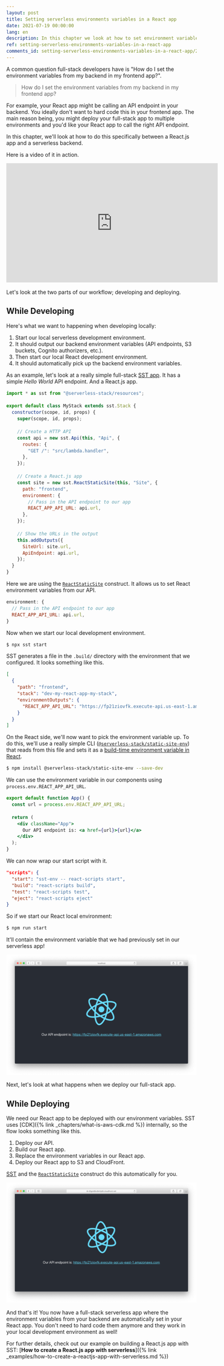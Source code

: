 ```yaml
---
layout: post
title: Setting serverless environments variables in a React app
date: 2021-07-19 00:00:00
lang: en
description: In this chapter we look at how to set environment variables from your serverless app in your React.js app. By setting them automatically with the ReactStaticSite construct, you won't need to hard code them in your frontend.
ref: setting-serverless-environments-variables-in-a-react-app
comments_id: setting-serverless-environments-variables-in-a-react-app/2430
---
```


A common question full-stack developers have is "How do I set the environment variables from my backend in my frontend app?".

> How do I set the environment variables from my backend in my frontend app?

For example, your React app might be calling an API endpoint in your backend. You ideally don't want to hard code this in your frontend app. The main reason being, you might deploy your full-stack app to multiple environments and you'd like your React app to call the right API endpoint.

In this chapter, we'll look at how to do this specifically between a React.js app and a serverless backend.

Here is a video of it in action.

<div class="video-wrapper">
  <iframe width="560" height="315" src="https://www.youtube.com/embed/58Ga_Z25Q6A" frameborder="0" allow="accelerometer; autoplay; clipboard-write; encrypted-media; gyroscope; picture-in-picture" allowfullscreen></iframe>
</div>

Let's look at the two parts of our workflow; developing and deploying.

## While Developing

Here's what we want to happening when developing locally:

1. Start our local serverless development environment.
2. It should output our backend environment variables (API endpoints, S3 buckets, Cognito authorizers, etc.).
3. Then start our local React development environment.
4. It should automatically pick up the backend environment variables.

As an example, let's look at a really simple full-stack [SST app](/). It has a simple _Hello World_ API endpoint. And a React.js app.

``` js
import * as sst from "@serverless-stack/resources";

export default class MyStack extends sst.Stack {
  constructor(scope, id, props) {
    super(scope, id, props);

    // Create a HTTP API
    const api = new sst.Api(this, "Api", {
      routes: {
        "GET /": "src/lambda.handler",
      },
    });

    // Create a React.js app
    const site = new sst.ReactStaticSite(this, "Site", {
      path: "frontend",
      environment: {
        // Pass in the API endpoint to our app
        REACT_APP_API_URL: api.url,
      },
    });

    // Show the URLs in the output
    this.addOutputs({
      SiteUrl: site.url,
      ApiEndpoint: api.url,
    });
  }
}
```

Here we are using the [`ReactStaticSite`](https://docs.serverless-stack.com/constructs/ReactStaticSite) construct. It allows us to set React environment variables from our API.

``` js
environment: {
  // Pass in the API endpoint to our app
  REACT_APP_API_URL: api.url,
}
```

Now when we start our local development environment.

``` bash
$ npx sst start
```

SST generates a file in the `.build/` directory with the environment that we configured. It looks something like this.

```json
[
  {
    "path": "frontend",
    "stack": "dev-my-react-app-my-stack",
    "environmentOutputs": {
      "REACT_APP_API_URL": "https://fp21ziovfk.execute-api.us-east-1.amazonaws.com"
    }
  }
]
```

On the React side, we'll now want to pick the environment variable up. To do this, we'll use a really simple CLI ([`@serverless-stack/static-site-env`](https://www.npmjs.com/package/@serverless-stack/static-site-env)) that reads from this file and sets it as a [build-time environment variable in React](https://create-react-app.dev/docs/adding-custom-environment-variables/).

``` bash
$ npm install @serverless-stack/static-site-env --save-dev
```

We can use the environment variable in our components using `process.env.REACT_APP_API_URL`.

``` jsx
export default function App() {
  const url = process.env.REACT_APP_API_URL;

  return (
    <div className="App">
      Our API endpoint is: <a href={url}>{url}</a>
    </div>
  );
}
```

We can now wrap our start script with it.

``` json
"scripts": {
  "start": "sst-env -- react-scripts start",
  "build": "react-scripts build",
  "test": "react-scripts test",
  "eject": "react-scripts eject"
}
```

So if we start our React local environment:

``` bash
$ npm run start
```

It'll contain the environment variable that we had previously set in our serverless app!

![Serverless environment variable set in React](/assets/extra-credit/serverless-environment-variable-set-in-react.png)

Next, let's look at what happens when we deploy our full-stack app.

## While Deploying

We need our React app to be deployed with our environment variables. SST uses [CDK]({% link _chapters/what-is-aws-cdk.md %}) internally, so the flow looks something like this.

1. Deploy our API.
2. Build our React app.
3. Replace the environment variables in our React app.
4. Deploy our React app to S3 and CloudFront.

[SST](/) and the [`ReactStaticSite`](https://docs.serverless-stack.com/constructs/ReactStaticSite) construct do this automatically for you.

![Serverless environment variable set in a React app deployed to AWS](/assets/extra-credit/serverless-environment-variable-set-in-a-react-app-deployed-to-aws.png)

And that's it! You now have a full-stack serverless app where the environment variables from your backend are automatically set in your React app. You don't need to hard code them anymore and they work in your local development environment as well!

For further details, check out our example on building a React.js app with SST: [**How to create a React.js app with serverless**]({% link _examples/how-to-create-a-reactjs-app-with-serverless.md %})
